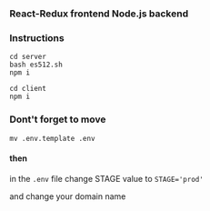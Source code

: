 ### React-Redux frontend Node.js backend

### Instructions



    cd server
    bash es512.sh
    npm i

    cd client
    npm i

### Dont't forget to move

`mv .env.template .env`

#### then

in the `.env` file change  STAGE value to `STAGE='prod'`

and change your domain name 